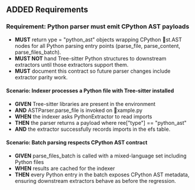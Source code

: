 ## ADDED Requirements
### Requirement: Python parser must emit CPython AST payloads
- **MUST** return 	ype = "python_ast" objects wrapping CPython st.AST nodes for all Python parsing entry points (parse_file, parse_content, parse_files_batch).
- **MUST NOT** hand Tree-sitter Python structures to downstream extractors until those extractors support them.
- **MUST** document this contract so future parser changes include extractor parity work.

#### Scenario: Indexer processes a Python file with Tree-sitter installed
- **GIVEN** Tree-sitter libraries are present in the environment
- **AND** ASTParser.parse_file is invoked on xample.py
- **WHEN** the indexer asks PythonExtractor to read imports
- **THEN** the parser returns a payload where 	ree["type"] == "python_ast"
- **AND** the extractor successfully records imports in the efs table.

#### Scenario: Batch parsing respects CPython AST contract
- **GIVEN** parse_files_batch is called with a mixed-language set including Python files
- **WHEN** results are cached for the indexer
- **THEN** every Python entry in the batch exposes CPython AST metadata, ensuring downstream extractors behave as before the regression.

